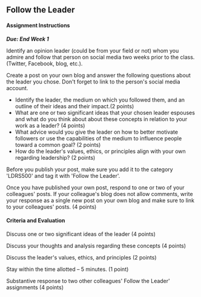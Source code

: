 ## Follow the Leader
#### Assignment Instructions
_**Due: End Week 1**_

Identify an opinion leader \(could be from your field or not\) whom you admire and follow that person on social media two weeks prior to the class. \(Twitter, Facebook, blog, etc.\).

Create a post on your own blog and answer the following questions about the leader you chose. Don't forget to link to the person's social media account.

* Identify the leader, the medium on which you followed them, and an outline of their ideas and their impact.\(2 points\)
* What are one or two significant ideas that your chosen leader espouses and what do you think about about these concepts in relation to your work as a leader? \(4 points\)
* What advice would you give the leader on how to better motivate followers or use the capabilities of the medium to influence people toward a common goal? \(2 points\)
* How do the leader's values, ethics, or principles align with your own regarding leadership? \(2 points\)

Before you publish your post, make sure you add it to the category 'LDRS500' and tag it with 'Follow the Leader'.

Once you have published your own post, respond to one or two of your colleagues' posts. If your colleague's blog does not allow comments, write your response as a single new post on your own blog and make sure to link to your colleagues' posts. \(4 points\)



#### **Criteria and Evaluation**

Discuss one or two significant ideas of the leader \(4 points\)

Discuss your thoughts and analysis regarding these concepts \(4 points\)

Discuss the leader's values, ethics, and principles \(2 points\)

Stay within the time allotted – 5 minutes. \(1 point\)

Substantive response to two other colleagues' Follow the Leader' assignments \(4 points\)




